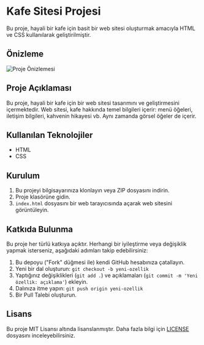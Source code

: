 # Kafe Sitesi Projesi

Bu proje, hayali bir kafe için basit bir web sitesi oluşturmak amacıyla HTML ve CSS kullanılarak geliştirilmiştir.

## Önizleme

![Proje Önizlemesi](img/Ekran%20Resmi%202023-08-18%2019.10.03.png)



## Proje Açıklaması

Bu proje, hayali bir kafe için bir web sitesi tasarımını ve geliştirmesini içermektedir. Web sitesi, kafe hakkında temel bilgileri içerir: menü öğeleri, iletişim bilgileri, kahvenin hikayesi vb. Aynı zamanda görsel öğeler de içerir.

## Kullanılan Teknolojiler

- HTML
- CSS

## Kurulum

1. Bu projeyi bilgisayarınıza klonlayın veya ZIP dosyasını indirin.
2. Proje klasörüne gidin.
3. `index.html` dosyasını bir web tarayıcısında açarak web sitesini görüntüleyin.

## Katkıda Bulunma

Bu proje her türlü katkıya açıktır. Herhangi bir iyileştirme veya değişiklik yapmak isterseniz, aşağıdaki adımları takip edebilirsiniz:

1. Bu depoyu ("Fork" düğmesi ile) kendi GitHub hesabınıza çatallayın.
2. Yeni bir dal oluşturun: `git checkout -b yeni-ozellik`
3. Yaptığınız değişiklikleri (`git add .`) ve açıklamaları (`git commit -m 'Yeni özellik: açıklama'`) ekleyin.
4. Dalınıza itme yapın: `git push origin yeni-ozellik`
5. Bir Pull Talebi oluşturun.

## Lisans

Bu proje MIT Lisansı altında lisanslanmıştır. Daha fazla bilgi için [LICENSE](LICENSE) dosyasını inceleyebilirsiniz.
